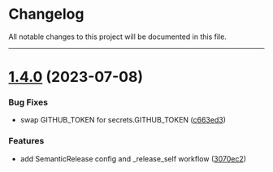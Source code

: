 # Changelog

All notable changes to this project will be documented in this file.

---

# [1.4.0](https://github.com/Nerdware-LLC/reusable-action-workflows/compare/v1.3.0...v1.4.0) (2023-07-08)


### Bug Fixes

* swap GITHUB_TOKEN for secrets.GITHUB_TOKEN ([c663ed3](https://github.com/Nerdware-LLC/reusable-action-workflows/commit/c663ed35af508ec47a3d3c09378f494d84ab270b))


### Features

* add SemanticRelease config and _release_self workflow ([3070ec2](https://github.com/Nerdware-LLC/reusable-action-workflows/commit/3070ec2ac8f878e4a3e22eec02a0b180ec0287c7))
